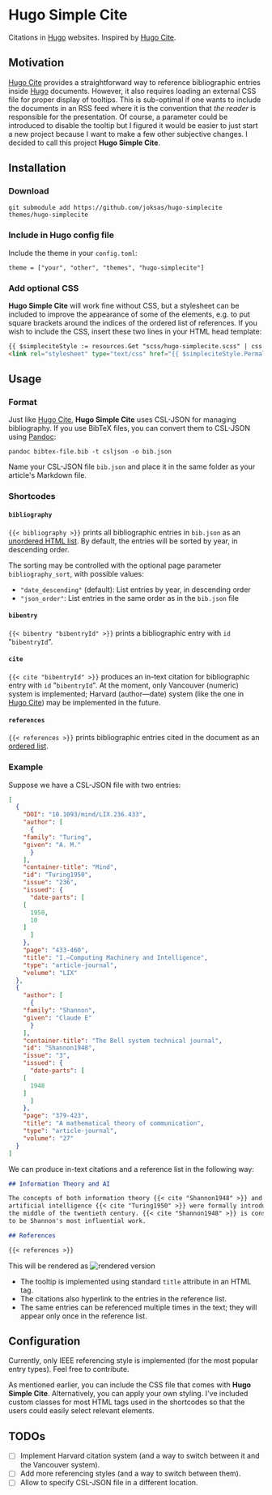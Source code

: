 # Hugo Simple Cite

Citations in [Hugo] websites. Inspired by [Hugo Cite].

## Motivation

[Hugo Cite] provides a straightforward way to reference bibliographic entries inside [Hugo] documents. However, it also requires loading an external CSS file for proper display of tooltips. This is sub-optimal if one wants to include the documents in an RSS feed where it is the convention that *the reader* is responsible for the presentation. Of course, a parameter could be introduced to disable the tooltip but I figured it would be easier to just start a new project because I want to make a few other subjective changes. I decided to call this project **Hugo Simple Cite**.

## Installation

### Download

```text
git submodule add https://github.com/joksas/hugo-simplecite themes/hugo-simplecite
```

### Include in Hugo config file

Include the theme in your `config.toml`:
```text
theme = ["your", "other", "themes", "hugo-simplecite"]
```

### Add optional CSS

**Hugo Simple Cite** will work fine without CSS, but a stylesheet can be included to improve the appearance of some of the elements, e.g. to put square brackets around the indices of the ordered list of references. If you wish to include the CSS, insert these two lines in your HTML head template:
```html
{{ $simpleciteStyle := resources.Get "scss/hugo-simplecite.scss" | css.Sass | resources.Minify | resources.Fingerprint }}
<link rel="stylesheet" type="text/css" href="{{ $simpleciteStyle.Permalink }}">
```

## Usage

### Format

Just like [Hugo Cite], **Hugo Simple Cite** uses CSL-JSON for managing bibliography. If you use BibTeX files, you can convert them to CSL-JSON using [Pandoc](https://pandoc.org/):
```text
pandoc bibtex-file.bib -t csljson -o bib.json
```

Name your CSL-JSON file `bib.json` and place it in the same folder as your article's Markdown file.

### Shortcodes

#### `bibliography`

`{{< bibliography >}}` prints all bibliographic entries in `bib.json` as an [unordered HTML list](https://developer.mozilla.org/en-US/docs/Web/HTML/Element/ul).
By default, the entries will be sorted by year, in descending order.

The sorting may be controlled with the optional page parameter `bibliography_sort`, with possible values:
- `"date_descending"` (default): List entries by year, in descending order
- `"json_order"`: List entries in the same order as in the `bib.json` file

#### `bibentry`

`{{< bibentry "bibentryId" >}}` prints a bibliographic entry with `id` "`bibentryId`".

#### `cite`

`{{< cite "bibentryId" >}}` produces an in-text citation for bibliographic entry with `id` "`bibentryId`". At the moment, only Vancouver (numeric) system is implemented; Harvard (author⁠—date) system (like the one in [Hugo Cite]) may be implemented in the future.

#### `references`

`{{< references >}}` prints bibliographic entries cited in the document as an [ordered list](https://html.com/tags/ol/).

### Example

Suppose we have a CSL-JSON file with two entries:
```json
[
  {
    "DOI": "10.1093/mind/LIX.236.433",
    "author": [
      {
	"family": "Turing",
	"given": "A. M."
      }
    ],
    "container-title": "Mind",
    "id": "Turing1950",
    "issue": "236",
    "issued": {
      "date-parts": [
	[
	  1950,
	  10
	]
      ]
    },
    "page": "433-460",
    "title": "I.—Computing Machinery and Intelligence",
    "type": "article-journal",
    "volume": "LIX"
  },
  {
    "author": [
      {
	"family": "Shannon",
	"given": "Claude E"
      }
    ],
    "container-title": "The Bell system technical journal",
    "id": "Shannon1948",
    "issue": "3",
    "issued": {
      "date-parts": [
	[
	  1948
	]
      ]
    },
    "page": "379-423",
    "title": "A mathematical theory of communication",
    "type": "article-journal",
    "volume": "27"
  }
]
```

We can produce in-text citations and a reference list in the following way:
```markdown
## Information Theory and AI

The concepts of both information theory {{< cite "Shannon1948" >}} and
artificial intelligence {{< cite "Turing1950" >}} were formally introduced in
the middle of the twentieth century. {{< cite "Shannon1948" >}} is considered
to be Shannon's most influential work.

## References

{{< references >}}
```

This will be rendered as
![rendered version](https://user-images.githubusercontent.com/46974359/121787086-07cb8280-cbbc-11eb-994e-542598c65977.gif)

* The tooltip is implemented using standard `title` attribute in an HTML tag.
* The citations also hyperlink to the entries in the reference list.
* The same entries can be referenced multiple times in the text; they will appear only once in the reference list.

## Configuration

Currently, only IEEE referencing style is implemented (for the most popular entry types). Feel free to contribute.

As mentioned earlier, you can include the CSS file that comes with **Hugo Simple Cite**. Alternatively, you can apply your own styling. I've included custom classes for most HTML tags used in the shortcodes so that the users could easily select relevant elements.

## TODOs

- [ ] Implement Harvard citation system (and a way to switch between it and the Vancouver system).
- [ ] Add more referencing styles (and a way to switch between them).
- [ ] Allow to specify CSL-JSON file in a different location.

[Hugo]: https://gohugo.io/
[Hugo Cite]: https://github.com/loup-brun/hugo-cite
